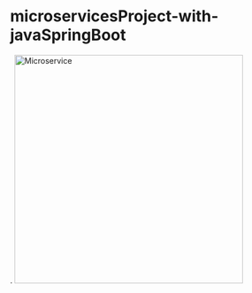 # microservicesProject-with-javaSpringBoot
.
<img width="413" alt="Microservice" src="https://github.com/eminecetin/microservicesProject-with-javaSpringBoot/assets/80969567/b3126ccc-9f46-49a1-8880-ff571c3304d3">
